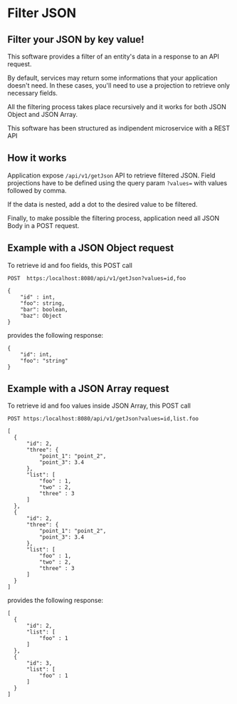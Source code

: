 # Filter JSON

## Filter your JSON by key value!

This software provides a filter of an entity's data in a response to an API request.

By default, services may return some informations that your application doesn't need. In these cases, you'll need to use a projection to retrieve only necessary fields.

All the filtering process takes place recursively and it works for both JSON Object and JSON Array.

This software has been structured as indipendent microservice with a REST API

## How it works

Application expose `/api/v1/getJson` API to retrieve filtered JSON. Field projections have to be defined using the query param `?values=` with values followed by comma. 

If the data is nested, add a dot to the desired value to be filtered. 

Finally, to make possible the filtering process, application need all JSON Body in a POST request.

## Example with a JSON Object request

To retrieve id and foo fields, this POST call

`POST  https:/localhost:8080/api/v1/getJson?values=id,foo`

```
{
    "id" : int,      
    "foo": string,   
    "bar": boolean,
    "baz": Object
}
```

provides the following response:

```
{
    "id": int,
    "foo": "string"
}
```

## Example with a JSON Array request

To retrieve id and foo values inside JSON Array, this POST call

`POST https:/localhost:8080/api/v1/getJson?values=id,list.foo`
```
[
  {
      "id": 2,
      "three": {
          "point_1": "point_2",
          "point_3": 3.4
      },
      "list": [
          "foo" : 1,
          "two" : 2,
          "three" : 3 
      ]
  },
  {
      "id": 2,
      "three": {
          "point_1": "point_2",
          "point_3": 3.4
      },
      "list": [
          "foo" : 1,
          "two" : 2,
          "three" : 3 
      ]
  }
]
```

provides the following response:

```
[
  {
      "id": 2,
      "list": [
          "foo" : 1
      ]
  },
  {
      "id": 3,
      "list": [
          "foo" : 1
      ]
  }
]
```
